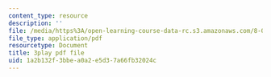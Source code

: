 ```yaml
---
content_type: resource
description: ''
file: /media/https%3A/open-learning-course-data-rc.s3.amazonaws.com/8-06-quantum-physics-iii-spring-2018/1a2b132f3bbea0a2e5d37a66fb32024c_R6RePgr4oBo.pdf
file_type: application/pdf
resourcetype: Document
title: 3play pdf file
uid: 1a2b132f-3bbe-a0a2-e5d3-7a66fb32024c
---
```

